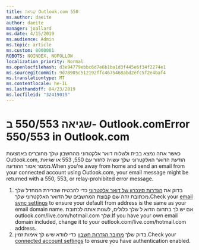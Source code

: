 ```yaml
---
title: שגיאה Outlook.com 550
ms.author: daeite
author: daeite
manager: joallard
ms.date: 4/15/2019
ms.audience: Admin
ms.topic: article
ms.custom: 8000081
ROBOTS: NOINDEX, NOFOLLOW
localization_priority: Normal
ms.openlocfilehash: d3e94779ebbc6d7e6b1ba1d3f445e6f34f2274e1
ms.sourcegitcommit: 9d78905c512192ffc4675468abd2efc5f2e4baf4
ms.translationtype: MT
ms.contentlocale: he-IL
ms.lasthandoff: 04/23/2019
ms.locfileid: "32419019"
---
```

# <a name="error-550553-in-outlookcom"></a><span data-ttu-id="759a0-102">שגיאה 550/553 ב- Outlook.com</span><span class="sxs-lookup"><span data-stu-id="759a0-102">Error 550/553 in Outlook.com</span></span>

<span data-ttu-id="759a0-103">כאשר אתה נמצא בבית ולשלוח דואר אלקטרוני מהחשבון שלך מחוברים באמצעות Outlook.com, הודעת הדואר האלקטרוני שלך עשויה לחזור עם 550, 553 או שגיאת ממסר אסור ההודעה.</span><span class="sxs-lookup"><span data-stu-id="759a0-103">When you're away from home and send an email from your connected account using Outlook.com, your email message might be returned with a 550, 553, or relay-prohibited error message.</span></span>
1. <span data-ttu-id="759a0-104">בדוק את [הגדרות סינכרון של דואר אלקטרוני](https://go.microsoft.com/fwlink/?linkid=2031283) כדי להבטיח שברירת המחדל שלך מכתובת זהה שם קבוצת המחשבים של הדואר האלקטרוני שלך.</span><span class="sxs-lookup"><span data-stu-id="759a0-104">Check your [email sync settings](https://go.microsoft.com/fwlink/?linkid=2031283) to ensure your default from address is the same as your email domain name.</span></span> <span data-ttu-id="759a0-105">אם יש לך בתחום הדוא ל שלך כלולים, לשנות אותה לכתובת outlook.com/live.com/hotmail.com שלך.</span><span class="sxs-lookup"><span data-stu-id="759a0-105">If you have your own email domain included, change it to your outlook.com/live.com/hotmail.com address.</span></span>
2. <span data-ttu-id="759a0-106">בדוק שלך [מחובר הגדרות חשבון](https://go.microsoft.com/fwlink/?linkid=875264&clcid=0x409) כדי לוודא שיש לך אימות זמין.</span><span class="sxs-lookup"><span data-stu-id="759a0-106">Check your [connected account settings](https://go.microsoft.com/fwlink/?linkid=875264&clcid=0x409) to ensure you have authentication enabled.</span></span>